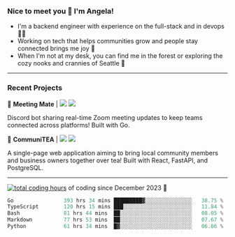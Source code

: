 ### Nice to meet you 👋 I'm Angela!

- I'm a backend engineer with experience on the full-stack and in devops 👩‍💻
- Working on tech that helps communities grow and people stay connected brings me joy 🤝
- When I'm not at my desk, you can find me in the forest or exploring the cozy nooks and crannies of Seattle 🧋

---

### Recent Projects

👾 **Meeting Mate** | [![](https://img.shields.io/badge/Code-violet.svg?style=flat-square)](https://github.com/angelajfisher/meeting-mate) [![](https://img.shields.io/badge/Site-violet.svg?style=flat-square)](https://angelajfisher.com/projects/meeting-mate)

Discord bot sharing real-time Zoom meeting updates to keep teams connected across platforms! Built with Go.

🍵 **CommuniTEA** | [![](https://img.shields.io/badge/Code-green.svg?style=flat-square)](https://gitlab.com/angelajfisher/communiTEA) [![](https://img.shields.io/badge/Demo-green.svg?style=flat-square)](https://angelajfisher.gitlab.io/communiTEA/)

A single-page web application aiming to bring local community members and business owners together over tea!  Built with React, FastAPI, and PostgreSQL.

---

<a href="https://wakatime.com/@018c1e94-8745-411f-aea1-f33be044d952"><img src="https://wakatime.com/badge/user/018c1e94-8745-411f-aea1-f33be044d952.svg?style=flat-square" alt="total coding hours" /></a> of coding since December 2023 🌊<br>
<!--START_SECTION:waka-->

```go
Go                393 hrs 34 mins █████████▓░░░░░░░░░░░░░░░   38.75 %
TypeScript        120 hrs 15 mins ███░░░░░░░░░░░░░░░░░░░░░░   11.84 %
Bash              81 hrs 44 mins  ██░░░░░░░░░░░░░░░░░░░░░░░   08.05 %
Markdown          77 hrs 53 mins  ██░░░░░░░░░░░░░░░░░░░░░░░   07.67 %
Python            61 hrs 34 mins  █▓░░░░░░░░░░░░░░░░░░░░░░░   06.06 %
```

<!--END_SECTION:waka--> 
